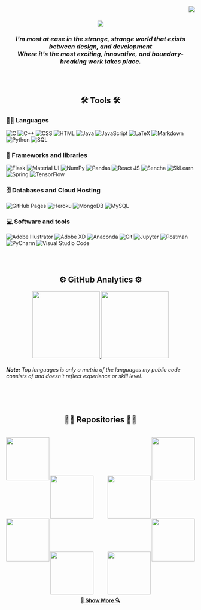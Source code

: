 <img align="right" src="https://visitor-badge.laobi.icu/badge?page_id=adarsh-k-tiwari.adarsh-k-tiwari">

<h1 align="center">
  <a href="https://git.io/typing-svg">
    <img src="https://readme-typing-svg.herokuapp.com/?lines=Hello,+There!+👋;This+is+Adarsh....;Nice+to+see+you!&center=true&size=30">
  </a>
</h1>

<h3 align="center"><I>I'm most at ease in the strange, strange world that exists between design, and development<br>Where it's the most exciting, innovative, and boundary-breaking work takes place. </I></h3>

<br><br>
<h2 align="center">🛠️ Tools 🛠️</h2>

### 👨‍💻 Languages

<p>
    <img alt="C" src="https://custom-icon-badges.herokuapp.com/badge/C-03599C.svg?logo=c-in-hexagon&logoColor=white">
    <img alt="C++" src="https://custom-icon-badges.herokuapp.com/badge/C++-9C033A.svg?logo=cpp2&logoColor=white">
    <img alt="CSS" src="https://img.shields.io/badge/CSS-1572B6.svg?logo=css3&logoColor=white">
    <img alt="HTML" src="https://img.shields.io/badge/HTML-E34F26.svg?logo=html5&logoColor=white">
    <img alt="Java" src="https://img.shields.io/badge/Java-007396.svg?logo=java&logoColor=white">
    <img alt="JavaScript" src="https://img.shields.io/badge/JavaScript-F7DF1E.svg?logo=javascript&logoColor=black">
    <img alt="LaTeX" src="https://img.shields.io/badge/LaTeX-008080.svg?logo=LaTeX&logoColor=white"></a>
    <img alt="Markdown" src="https://img.shields.io/badge/Markdown-000000.svg?logo=markdown&logoColor=white">
    <img alt="Python" src="https://img.shields.io/badge/Python-14354C.svg?logo=python&logoColor=white">
    <img alt="SQL" src="https://custom-icon-badges.herokuapp.com/badge/SQL-025E8C.svg?logo=database&logoColor=white">
   
</p>

### 🧰 Frameworks and libraries

<p>
  <img alt="Flask" src="https://img.shields.io/badge/Flask-000000?logo=flask&logoColor=white">  
  <img alt="Material UI" src="https://img.shields.io/badge/Material--UI-0081CB?logo=material-ui&logoColor=white">
  <img alt="NumPy" src="https://img.shields.io/badge/Numpy-013243.svg?logo=numpy&logoColor=white">
  <img alt="Pandas" src="https://img.shields.io/badge/Pandas-150458.svg?logo=pandas&logoColor=white">
  <img alt="React JS" src="https://img.shields.io/badge/React-20232a.svg?logo=react&logoColor=%2361DAFB">
  <img alt="Sencha" src="https://img.shields.io/badge/Sencha-044059?logo=sencha&logoColor=#95C93D">
  <img alt="SkLearn" src="https://img.shields.io/badge/scikit_learn-F7931E?logo=scikit-learn&logoColor=black">
  <img alt="Spring" src="https://img.shields.io/badge/Spring-6DB33F?logo=spring&logoColor=white">
  <img alt="TensorFlow" src="https://img.shields.io/badge/TensorFlow-FF6F00.svg?logo=TensorFlow&logoColor=black">
</p>

### 🗄️ Databases and Cloud Hosting

<p>
    <img alt="GitHub Pages" src="https://img.shields.io/badge/GitHub%20Pages-327FC7.svg?logo=github&logoColor=white">
    <img alt="Heroku" src="https://img.shields.io/badge/Heroku-430098.svg?logo=heroku&logoColor=white">
    <img alt="MongoDB" src ="https://img.shields.io/badge/MongoDB-4ea94b.svg?logo=mongodb&logoColor=white">
    <img alt="MySQL" src="https://img.shields.io/badge/MySQL-00f.svg?logo=mysql&logoColor=white">
</p>

### 💻 Software and tools

<p>
  <img alt="Adobe Illustrator" src="https://img.shields.io/badge/Adobe%20Illustrator-FF9A00?logo=adobe%20illustrator&logoColor=black">
  <img alt="Adobe XD" src="https://img.shields.io/badge/Adobe%20XD-470137?logo=Adobe%20XD&logoColor=#FF61F6">
  <img alt="Anaconda" src="https://img.shields.io/badge/conda-342B029.svg?ogo=anaconda&logoColor=white">  
  <img alt="Git" src="https://img.shields.io/badge/Git-F05033.svg?logo=git&logoColor=white">
  <img alt="Jupyter" src="https://img.shields.io/badge/Jupyter-F37626.svg?logo=Jupyter&logoColor=black">
  <img alt="Postman" src="https://img.shields.io/badge/Postman-FF6C37?logo=postman&logoColor=black">
  <img alt="PyCharm" src="https://img.shields.io/badge/PyCharm-000000.svg?logo=PyCharm&logoColor=white">
  <img alt="Visual Studio Code" src="https://img.shields.io/badge/Visual%20Studio%20Code-0078d7.svg?logo=visual-studio-code&logoColor=white">
  
</p>
<br><br>

<h2 align="center">⚙️ GitHub Analytics ⚙️</h2>
<p align="center">
<a href="https://github.com/AVS1508">
  <img height="180em" src="https://github-readme-stats-eight-theta.vercel.app/api?username=adarsh-k-tiwari&show_icons=true&theme=algolia&include_all_commits=true&count_private=true"/>
  <img height="180em" src="https://github-readme-stats-eight-theta.vercel.app/api/top-langs/?username=adarsh-k-tiwari&layout=compact&langs_count=8&theme=algolia"/>
</a><br>
  <h6><b>Note:</b> Top languages is only a metric of the languages my public code consists of and doesn't reflect experience or skill level.</h6>
</p>

<br><br>
<h2 align="center">👨‍💻 Repositories 👨‍💻</h2>
<br>
<div width="100%" align="center">
  <a align="left" href="https://github.com/adarsh-k-tiwari/Invoice-Management-App" title="Invoice Management Web App"><img align="left" height="115" src="https://github-readme-stats.vercel.app/api/pin/?username=adarsh-k-tiwari&repo=Invoice-Management-App&theme=react&border_color=61dafb&border_radius=10"></a><a align="right" href="https://github.com/adarsh-k-tiwari/Bangalore-House-Price" title="Bangalore House Price Prediction"><img align="right" height="115" src="https://github-readme-stats.vercel.app/api/pin/?username=adarsh-k-tiwari&repo=Bangalore-House-Price&theme=react&border_color=61dafb&border_radius=10"></a>
</div>
<br/><br/><br/><br/><br/><br/>
<div width="100%" align="center">
  <a align="left" href="https://github.com/zumrudu-anka/Turkce-Heceleme-CPP" title="Turkce-Heceleme-CPP"><img align="left" height="115" src="https://github-readme-stats.vercel.app/api/pin/?username=zumrudu-anka&repo=Turkce-Heceleme-CPP&theme=react&border_color=61dafb&border_radius=10"></a>
  <a align="right" href="https://github.com/zumrudu-anka/CopyMoveForgeryDetectionWithDCT" title="Copy&Move Forgery Detection With DCT"><img align="right" height="115" src="https://github-readme-stats.vercel.app/api/pin/?username=zumrudu-anka&repo=CopyMoveForgeryDetectionWithDCT&theme=react&border_color=61dafb&border_radius=10"></a>
</div>
<br/><br/><br/><br/><br/><br/>
<div width="100%" align="center">
  <a align="left" href="https://github.com/zumrudu-anka/cpp-openmp-needleman-wunsch" title="Needleman Wunsch Algorithm With OpenMP"><img align="left" height="115" src="https://github-readme-stats.vercel.app/api/pin/?username=zumrudu-anka&repo=cpp-openmp-needleman-wunsch&theme=react&border_color=61dafb&border_radius=10"></a>
  <a align="right" href="https://github.com/zumrudu-anka/cpp-artificial-neural-networks" title="Artificial Neural Networks"><img align="right" height="115" src="https://github-readme-stats.vercel.app/api/pin/?username=zumrudu-anka&repo=cpp-artificial-neural-networks&theme=react&border_color=61dafb&border_radius=10"></a>
</div>
<br/><br/><br/><br/><br/><br/>
<div width="100%" align="center">
  <a align="left" href="https://github.com/zumrudu-anka/javascript-minesweeper" title="Minesweeper"><img align="left" height="115" src="https://github-readme-stats.vercel.app/api/pin/?username=zumrudu-anka&repo=javascript-minesweeper&theme=react&border_color=61dafb&border_radius=10"></a>
  <a align="right" href="https://github.com/zumrudu-anka/KTU-TraditionalComputerOlympics-2019" title="KTU Traditional Computer Olympics 2019-2020"><img align="right" height="115" src="https://github-readme-stats.vercel.app/api/pin/?username=zumrudu-anka&repo=KTU-TraditionalComputerOlympics-2019&theme=react&border_color=61dafb&border_radius=10"></a>
</div>
<br><br><br><br><br><br>
<h4 align="center">
  <a href="https://github.com/zumrudu-anka?tab=repositories" title="Show Repositories">🔎 Show More 🔍</a>
</h4>
